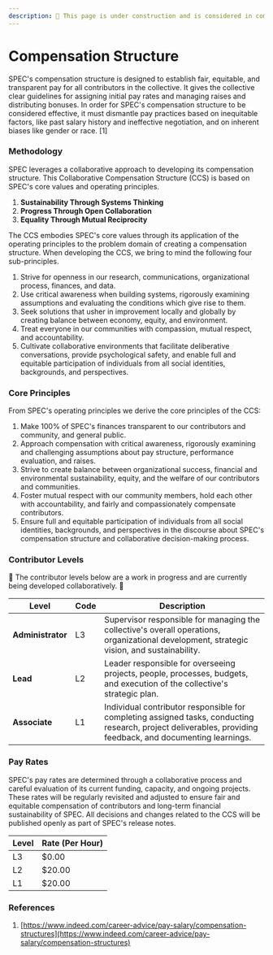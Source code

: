 ```yaml
---
description: 🚧 This page is under construction and is considered in complete 🚧
---
```


# Compensation Structure

SPEC's compensation structure is designed to establish fair, equitable, and transparent pay for all contributors in the collective. It gives the collective clear guidelines for assigning initial pay rates and managing raises and distributing bonuses. In order for SPEC's compensation structure to be considered effective, it must dismantle pay practices based on inequitable factors, like past salary history and ineffective negotiation, and on inherent biases like gender or race. \[1]

### Methodology

SPEC leverages a collaborative approach to developing its compensation structure. This Collaborative Compensation Structure (CCS) is based on SPEC's core values and operating principles.

1. **Sustainability Through Systems Thinking**
2. **Progress Through Open Collaboration**
3. **Equality Through Mutual Reciprocity**

The CCS embodies SPEC's core values through its application of the operating principles to the problem domain of creating a compensation structure. When developing the CCS, we bring to mind the following four sub-principles.

1. Strive for openness in our research, communications, organizational process, finances, and data.
2. Use critical awareness when building systems, rigorously examining assumptions and evaluating the conditions which give rise to them.
3. Seek solutions that usher in improvement locally and globally by creating balance between economy, equity, and environment.
4. Treat everyone in our communities with compassion, mutual respect, and accountability.
5. Cultivate collaborative environments that facilitate deliberative conversations, provide psychological safety, and enable full and equitable participation of individuals from all social identities, backgrounds, and perspectives.

### Core Principles

From SPEC's operating principles we derive the core principles of the CCS:

1. Make 100% of SPEC's finances transparent to our contributors and community, and general public.
2. Approach compensation with critical awareness, rigorously examining and challenging assumptions about pay structure, performance evaluation, and raises.
3. Strive to create balance between organizational success, financial and environmental sustainability, equity, and the welfare of our contributors and communities.
4. Foster mutual respect with our community members, hold each other with accountability, and fairly and compassionately compensate contributors.
5. Ensure full and equitable participation of individuals from all social identities, backgrounds, and perspectives in the discourse about SPEC's compensation structure and collaborative decision-making process.

### Contributor Levels

🚧 The contributor levels below are a work in progress and are currently being developed collaboratively. 🚧

| Level              | Code | Description                                                                                                                                                 |
| ------------------ | ---- | ----------------------------------------------------------------------------------------------------------------------------------------------------------- |
| **Administrator**  | L3   | Supervisor responsible for managing the collective's overall operations, organizational development, strategic vision, and sustainability.                  |
| **Lead**           | L2   | Leader responsible for overseeing projects, people, processes, budgets, and  execution of the collective's strategic plan.                                  |
| **Associate**      | L1   | Individual contributor responsible for completing assigned tasks, conducting research, project deliverables, providing feedback, and documenting learnings. |

### Pay Rates

SPEC's pay rates are determined through a collaborative process and careful evaluation of its current funding, capacity, and ongoing projects. These rates will be regularly revisited and adjusted to ensure fair and equitable compensation of contributors and long-term financial sustainability of SPEC. All decisions and changes related to the CCS will be published openly as part of SPEC's release notes.

| Level | Rate (Per Hour) |
| ----- | --------------- |
| L3    | $0.00           |
| L2    | $20.00          |
| L1    | $20.00          |

### References

1. [https://www.indeed.com/career-advice/pay-salary/compensation-structures](https://www.indeed.com/career-advice/pay-salary/compensation-structures)
